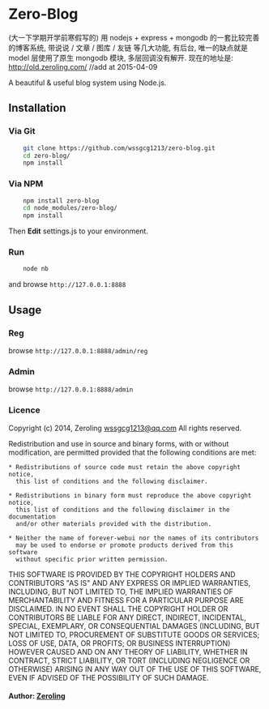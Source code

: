 # Zero-Blog

(大一下学期开学前寒假写的) 用 nodejs + express + mongodb 的一套比较完善的博客系统, 带说说 / 文章 / 图库 / 友链 等几大功能, 有后台, 唯一的缺点就是 model 层使用了原生 mongodb 模块, 多层回调没有解开. 现在的地址是: http://old.zeroling.com/ 
//add at 2015-04-09

A beautiful & useful blog system using Node.js.

## Installation

### Via Git

``` bash
    git clone https://github.com/wssgcg1213/zero-blog.git
    cd zero-blog/
    npm install
```

### Via NPM

``` bash
    npm install zero-blog
    cd node_modules/zero-blog/
    npm install
```

Then **Edit** settings.js to your environment.
### Run

``` bash
	node nb
```

and browse ```http://127.0.0.1:8888```

## Usage
### Reg
browse ```http://127.0.0.1:8888/admin/reg```  


### Admin
browse ```http://127.0.0.1:8888/admin```


### Licence

Copyright (c) 2014, Zeroling <wssgcg1213@qq.com>
All rights reserved.

Redistribution and use in source and binary forms, with or without
modification, are permitted provided that the following conditions are met:

    * Redistributions of source code must retain the above copyright notice,
      this list of conditions and the following disclaimer.

    * Redistributions in binary form must reproduce the above copyright notice,
      this list of conditions and the following disclaimer in the documentation
      and/or other materials provided with the distribution.

    * Neither the name of forever-webui nor the names of its contributors
      may be used to endorse or promote products derived from this software
      without specific prior written permission.

THIS SOFTWARE IS PROVIDED BY THE COPYRIGHT HOLDERS AND CONTRIBUTORS "AS IS" AND
ANY EXPRESS OR IMPLIED WARRANTIES, INCLUDING, BUT NOT LIMITED TO, THE IMPLIED
WARRANTIES OF MERCHANTABILITY AND FITNESS FOR A PARTICULAR PURPOSE ARE
DISCLAIMED. IN NO EVENT SHALL THE COPYRIGHT HOLDER OR CONTRIBUTORS BE LIABLE
FOR ANY DIRECT, INDIRECT, INCIDENTAL, SPECIAL, EXEMPLARY, OR CONSEQUENTIAL
DAMAGES (INCLUDING, BUT NOT LIMITED TO, PROCUREMENT OF SUBSTITUTE GOODS OR
SERVICES; LOSS OF USE, DATA, OR PROFITS; OR BUSINESS INTERRUPTION) HOWEVER
CAUSED AND ON ANY THEORY OF LIABILITY, WHETHER IN CONTRACT, STRICT LIABILITY,
OR TORT (INCLUDING NEGLIGENCE OR OTHERWISE) ARISING IN ANY WAY OUT OF THE USE
OF THIS SOFTWARE, EVEN IF ADVISED OF THE POSSIBILITY OF SUCH DAMAGE.

#### Author: [Zeroling][0]

[0]: http://zeroling.com
[1]: https://github.com/wssgcg1213
